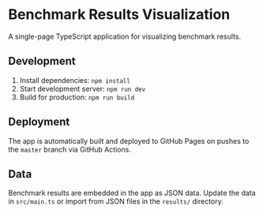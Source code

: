 # Benchmark Results Visualization

A single-page TypeScript application for visualizing benchmark results.

## Development

1. Install dependencies: `npm install`
2. Start development server: `npm run dev`
3. Build for production: `npm run build`

## Deployment

The app is automatically built and deployed to GitHub Pages on pushes to the `master` branch via GitHub Actions.

## Data

Benchmark results are embedded in the app as JSON data. Update the data in `src/main.ts` or import from JSON files in the `results/` directory.